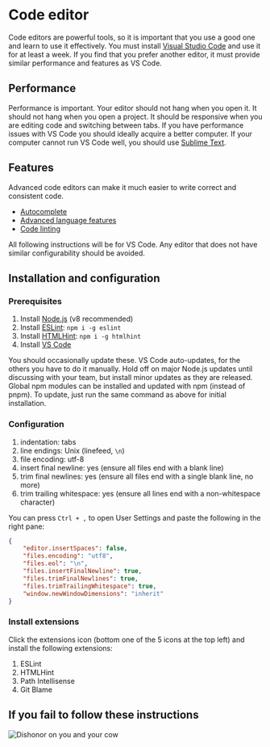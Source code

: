 # Code editor

Code editors are powerful tools, so it is important that you use a good one and learn to use it effectively. You must install [Visual Studio Code](https://code.visualstudio.com/) and use it for at least a week. If you find that you prefer another editor, it must provide similar performance and features as VS Code.

## Performance

Performance is important. Your editor should not hang when you open it. It should not hang when you open a project. It should be responsive when you are editing code and switching between tabs. If you have performance issues with VS Code you should ideally acquire a better computer. If your computer cannot run VS Code well, you should use [Sublime Text](https://www.sublimetext.com/).

## Features

Advanced code editors can make it much easier to write correct and consistent code.

* [Autocomplete](https://code.visualstudio.com/docs/editor/intellisense)
* [Advanced language features](https://code.visualstudio.com/docs/languages/javascript)
* [Code linting](https://marketplace.visualstudio.com/items?itemName=dbaeumer.vscode-eslint)

All following instructions will be for VS Code. Any editor that does not have similar configurability should be avoided.

## Installation and configuration

### Prerequisites

1. Install [Node.js](https://nodejs.org) (v8 recommended)
1. Install [ESLint](https://eslint.org/): `npm i -g eslint`
1. Install [HTMLHint](http://htmlhint.com/): `npm i -g htmlhint`
1. Install [VS Code](https://code.visualstudio.com/Download)

You should occasionally update these. VS Code auto-updates, for the others you have to do it manually. Hold off on major Node.js updates until discussing with your team, but install minor updates as they are released. Global npm modules can be installed and updated with npm (instead of pnpm). To update, just run the same command as above for initial installation.

### Configuration

1. indentation: tabs
1. line endings: Unix (linefeed, `\n`)
1. file encoding: utf-8
1. insert final newline: yes (ensure all files end with a blank line)
1. trim final newlines: yes (ensure all files end with a single blank line, no more)
1. trim trailing whitespace: yes (ensure all lines end with a non-whitespace character)

You can press `Ctrl + ,` to open User Settings and paste the following in the right pane:

```json
{
    "editor.insertSpaces": false,
    "files.encoding": "utf8",
    "files.eol": "\n",
    "files.insertFinalNewline": true,
    "files.trimFinalNewlines": true,
    "files.trimTrailingWhitespace": true,
    "window.newWindowDimensions": "inherit"
}
```

### Install extensions

Click the extensions icon (bottom one of the 5 icons at the top left) and install the following extensions:

1. ESLint
1. HTMLHint
1. Path Intellisense
1. Git Blame

## If you fail to follow these instructions

![Dishonor on you and your cow](https://media.giphy.com/media/TVscbqW3JSnL2/giphy.gif)
